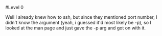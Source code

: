 #Level 0

Well I already knew how to ssh, but since they mentioned port number, I didn't know the argument (yeah, i guessed it'd most likely be -p), so I looked at the man page and just gave the -p arg and got on with it.